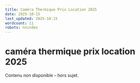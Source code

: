 ```yaml
---
title: Caméra Thermique Prix Location 2025
date: 2025-10-15
last_updated: 2025-10-15
wordcount: 11
robots: noindex
---
```


# caméra thermique prix location 2025

Contenu non disponible – hors sujet.
